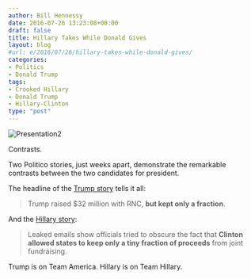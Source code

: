 ```yaml
---
author: Bill Hennessy
date: 2016-07-26 13:23:08+00:00
draft: false
title: Hillary Takes While Donald Gives
layout: blog
#url: e/2016/07/26/hillary-takes-while-donald-gives/
categories:
- Politics
- Donald Trump
tags:
- Crooked Hillary
- Donald Trump
- Hillary-Clinton
type: "post"
---
```


![Presentation2](https://hennessysview.com/wp-content/uploads/2016/07/Presentation2.png)


Contrasts.

Two Politico stories, just weeks apart, demonstrate the remarkable contrasts between the two candidates for president.

The headline of the [Trump story](https://www.politico.com/story/2016/07/donald-trump-fec-fundraising-225648) tells it all:



> Trump raised $32 million with RNC, **but kept only a fraction**.



And the [Hillary story](https://www.politico.com/story/2016/07/dnc-leak-clinton-team-deflected-state-cash-concerns-226191):



> Leaked emails show officials tried to obscure the fact that **Clinton allowed states to keep only a tiny fraction of proceeds** from joint fundraising.



Trump is on Team America. Hillary is on Team Hillary.


